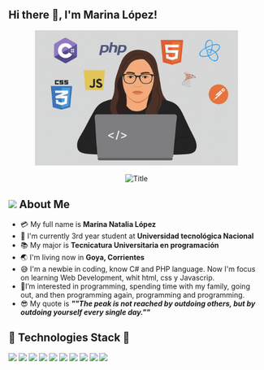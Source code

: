 ## Hi there 👋, I'm Marina López!
<p align="center">
  <img src="https://github.com/MarinaProg1/MarinaProg1/raw/main/miImagen.png" alt="Mi Imagen" width="400"/>
</p>



<div align="center">
  <img src="https://readme-typing-svg.herokuapp.com?font=Architects+Daughter&color=%2338C2FF&size=50&center=true&vCenter=true&height=60&width=600&lines=Heyyy!+I'm+Tien+Huynh+%3C3;TN+is+me!!!;Welcome+to+my+profile!" alt="Title"></img>
</div>


## <img src="https://raw.githubusercontent.com/nixin72/nixin72/master/wave.gif" width="50px"></img> About Me

- :credit_card: My full name is **Marina Natalia López** 
- :school: I'm currently 3rd year student at **Universidad tecnológica Nacional**
- :books: My major is **Tecnicatura Universitaria en programación**
- :earth_asia: I'm living now in **Goya, Corrientes**
- :sweat_smile: I'm a newbie in coding, know C# and PHP language. Now I'm focus on learning Web Development, whit html, css y Javascrip.
- :monocle_face:I’m interested in programming, spending time with my family, going out, and then programming again, programming and programming.
- :sunglasses: My quote is ***""The peak is not reached by outdoing others, but by outdoing yourself every single day.""*** 


## 🔧 Technologies Stack 🔧

![](https://img.shields.io/badge/Code-HTML5-informational?style=flat&logo=html5&logoColor=white&color=blueviolet)
![](https://img.shields.io/badge/Code-CSS3-informational?style=flat&logo=css3&logoColor=white&color=blueviolet)
![](https://img.shields.io/badge/Code-PHP-informational?style=flat&logo=php&logoColor=white&color=blueviolet)
![](https://img.shields.io/badge/Code-JavaScript-informational?style=flat&logo=javascript&logoColor=white&color=blueviolet)
![](https://img.shields.io/badge/Code-csharp-informational?style=flat&logo=csharp&logoColor=white&color=blueviolet)
![](https://img.shields.io/badge/Code-SQL-informational?style=flat&logo=mysql&logoColor=white&color=blueviolet)
![](https://img.shields.io/badge/Code-React-informational?style=flat&logo=react&logoColor=white&color=blueviolet)
![](https://img.shields.io/badge/Shell-Bash-informational?style=flat&logo=gnu-bash&logoColor=white&color=blueviolet)
![](https://img.shields.io/badge/GitHub-Git-informational?style=flat&logo=git&logoColor=white&color=blueviolet)
![](https://img.shields.io/badge/IDE-VSCode-informational?style=flat&logo=visualstudiocode&logoColor=white&color=blueviolet)




